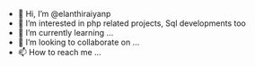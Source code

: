 - 👋 Hi, I’m @elanthiraiyanp
- 👀 I’m interested in php related projects, Sql developments too
- 🌱 I’m currently learning ...
- 💞️ I’m looking to collaborate on ...
- 📫 How to reach me ...

<!---
elanthiraiyanp/elanthiraiyanp is a ✨ special ✨ repository because its `README.md` (this file) appears on your GitHub profile.
You can click the Preview link to take a look at your changes.
--->
